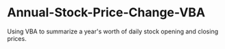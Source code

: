 # Annual-Stock-Price-Change-VBA
Using VBA to summarize a year's worth of daily stock opening and closing prices.
